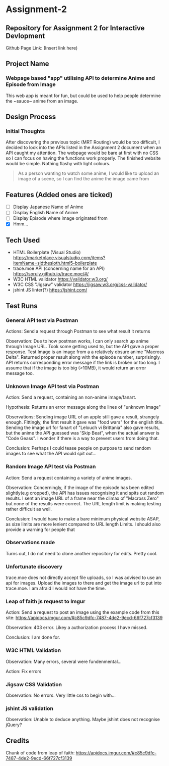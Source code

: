 # Assignment-2
## Repository for Assignment 2 for Interactive Devlopment
Github Page Link: (Insert link here)
## Project Name
### Webpage based "app" utilising API to determine Anime and Episode from Image
This web app is meant for fun, but could be used to help people determine the ~sauce~ anime from an image. 

## Design Process
### Initial Thoughts
After discovering the previous topic (MRT Routing) would be too difficult, I decided to look into the APIs listed in the Assignment 2 document when an API caught my attention. The webpage would be bare at first with no CSS so I can focus on having the functions work properly.
The finished website would be simple. Nothing flashy with light colours.

> As a person wanting to watch some anime, I would like to upload an image of a scene, so I can find the anime the image came from




## Features (Added ones are ticked)
- [ ] Display Japanese Name of Anime
- [ ] Display English Name of Anime
- [ ] Display Episode where image originated from
- [x] Hmm...
## Tech Used
* HTML Boilerplate (Visual Studio) https://marketplace.visualstudio.com/items?itemName=sidthesloth.html5-boilerplate
* trace.moe API (concerning name for an API) https://soruly.github.io/trace.moe/#/
* W3C HTML validator https://validator.w3.org/
* W3C CSS "Jigsaw" validator https://jigsaw.w3.org/css-validator/
* jshint JS linter(?) https://jshint.com/
## Test Runs
### General API test via Postman
Actions: Send a request through Postman to see what result it returns

Observation: Due to how postman works, I can only search up anime through Image URL. Took some getting used to, but the API gave a proper response. Test Image is an image from a a relatively obsure anime "Macross Delta". Returned proper result along with the episode number, surprisingly. API returns corresponding error message if the link is broken or too long. I assume that if the image is too big (>10MB), it would return an error message too. 

### Unknown Image API test via Postman
Action: Send a request, containing an non-anime image/fanart.

Hypothesis: Returns an error message along the lines of "unknown Image"

Observations: Sending image URL of an apple still gave a result, strangely enough. Fittingly, the first result it gave was "food wars" for the english title. Sending the image url for fanart of "Lelouch vi Brittania" also gave results, but the anime the API guessed was 'Skip Beat", when the actual answer is "Code Geass". I wonder if there is a way to prevent users from doing that. 

Conclusion: Perhaps I could  tease people on purpose to send random images to see what the API would spit out...

### Random Image API test via Postman
Action: Send a request containing a variety of anime images.

Observation: Concerningly, if the image of the episode has been edited slightly(e.g cropped), the API has issues recognising it and spits out random results. I sent an image URL of a frame near the climax of "Macross Zero" but none of the results were correct. The URL length limit is making testing rather difficult as well.

Conclusion: I would have to make a bare minimum physical website ASAP, as size limits are more lenient compared to URL length Limits. I should also provide a warning for people that 

### Observations made
Turns out, I do not need to clone another repository for edits. Pretty cool.

### Unfortunate discovery
trace.moe does not directly accept file uploads, so I was advised to use an api for images. Upload the images to there and get the image url to put into trace.moe. I am afraid I would not have the time.

### Leap of faith js request to Imgur
Action: Send a request to post an image using the example code from this site: https://apidocs.imgur.com/#c85c9dfc-7487-4de2-9ecd-66f727cf3139

Observation: 403 error. Likey a authorization process I have missed.

Conclusion: I am done for.

### W3C HTML Validation
Observation: Many errors, several were fundenmental...

Action: Fix errors

### Jigsaw CSS Validation
Observation: No errors. Very little css to begin with...

### jshint JS validation
Observation: Unable to deduce anything. Maybe jshint does not recognise jQuery?

## Credits
Chunk of code from leap of faith: https://apidocs.imgur.com/#c85c9dfc-7487-4de2-9ecd-66f727cf3139
